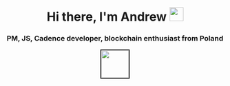 <h1 align="center">Hi there, I'm Andrew</a> 
<img src="https://github.com/blackcater/blackcater/raw/main/images/Hi.gif" height="32"/></h1>
<div align="center">
<h3>PM, JS, Cadence developer, blockchain enthusiast from Poland</h3>
<img src="https://w7.pngwing.com/pngs/53/626/png-transparent-raster-flag-of-poland-advertising-poland-miscellaneous-flag-rectangle.png" border = "2" height="64"/>
</div>
